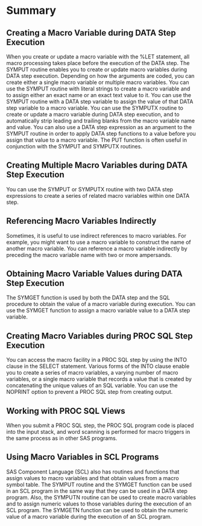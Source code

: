 # Summary

## Creating a Macro Variable during DATA Step Execution
When you create or update a macro variable with the %LET statement, all macro processing takes place before the execution of the DATA step. The SYMPUT routine enables you to create or update macro variables during DATA step execution. Depending on how the arguments are coded, you can create either a single macro variable or multiple macro variables. You can use the SYMPUT routine with literal strings to create a macro variable and to assign either an exact name or an exact text value to it. You can use the SYMPUT routine with a DATA step variable to assign the value of that DATA step variable to a macro variable.
You can use the SYMPUTX routine to create or update a macro variable during DATA step execution, and to automatically strip leading and trailing blanks from the macro variable name and value. You can also use a DATA step expression as an argument to the SYMPUT routine in order to apply DATA step functions to a value before you assign that value to a macro variable. The PUT function is often useful in conjunction with the SYMPUT and SYMPUTX routines.

## Creating Multiple Macro Variables during DATA Step Execution
You can use the SYMPUT or SYMPUTX routine with two DATA step expressions to create a series of related macro variables within one DATA step.

## Referencing Macro Variables Indirectly
Sometimes, it is useful to use indirect references to macro variables. For example, you might want to use a macro variable to construct the name of another macro variable. You can reference a macro variable indirectly by preceding the macro variable name with two or more ampersands.

## Obtaining Macro Variable Values during DATA Step Execution
The SYMGET function is used by both the DATA step and the SQL procedure to obtain the value of a macro variable during execution. You can use the SYMGET function to assign a macro variable value to a DATA step variable.

## Creating Macro Variables during PROC SQL Step Execution
You can access the macro facility in a PROC SQL step by using the INTO clause in the SELECT statement. Various forms of the INTO clause enable you to create a series of macro variables, a varying number of macro variables, or a single macro variable that records a value that is created by concatenating the unique values of an SQL variable. You can use the NOPRINT option to prevent a PROC SQL step from creating output.

## Working with PROC SQL Views
When you submit a PROC SQL step, the PROC SQL program code is placed into the input stack, and word scanning is performed for macro triggers in the same process as in other SAS programs.

## Using Macro Variables in SCL Programs
SAS Component Language (SCL) also has routines and functions that assign values to macro variables and that obtain values from a macro symbol table. The SYMPUT routine and the SYMGET function can be used in an SCL program in the same way that they can be used in a DATA step program. Also, the SYMPUTN routine can be used to create macro variables and to assign numeric values to those variables during the execution of an SCL program. The SYMGETN function can be used to obtain the numeric value of a macro variable during the execution of an SCL program.
